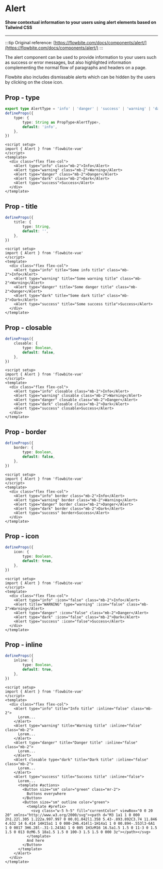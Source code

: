 <script setup>
import AlertTypeExample from './examples/AlertTypeExample.vue';
import AlertTitleExample from './examples/AlertTitleExample.vue';
import AlertClosableExample from './examples/AlertClosableExample.vue';
import AlertBorderExample from './examples/AlertBorderExample.vue';
import AlertIconExample from './examples/AlertIconExample.vue';
import AlertInlineExample from './examples/AlertInlineExample.vue';
</script>

# Alert

#### Show contextual information to your users using alert elements based on Tailwind CSS

---

:::tip
Original reference: [https://flowbite.com/docs/components/alert/](https://flowbite.com/docs/components/alert/)
:::

The alert component can be used to provide information to your users such as success or error messages, but also highlighted information complementing the normal flow of paragraphs and headers on a page.

Flowbite also includes dismissable alerts which can be hidden by the users by clicking on the close icon.

## Prop - type

```typescript
export type AlertType = 'info' | 'danger' | 'success' | 'warning' | 'dark'
defineProps({
    type: {
        type: String as PropType<AlertType>,
        default: 'info',
    }, 
})
```


<AlertTypeExample />

```vue
<script setup>
import { Alert } from 'flowbite-vue'
</script>
<template>
  <div class="flex flex-col">
    <Alert type="info" class="mb-2">Info</Alert>
    <Alert type="warning" class="mb-2">Warning</Alert>
    <Alert type="danger" class="mb-2">Danger</Alert>
    <Alert type="dark" class="mb-2">Dark</Alert>
    <Alert type="success">Success</Alert>
  </div>
</template>
```

## Prop - title

```typescript
defineProps({
    title: {
        type: String,
        default: '',
    }, 
})
```


<AlertTitleExample />

```vue
<script setup>
import { Alert } from 'flowbite-vue'
</script>
<template>
  <div class="flex flex-col">
    <Alert type="info" title="Some info title" class="mb-2">Info</Alert>
    <Alert type="warning" title="Some warning title" class="mb-2">Warning</Alert>
    <Alert type="danger" title="Some danger title" class="mb-2">Danger</Alert>
    <Alert type="dark" title="Some dark title" class="mb-2">Dark</Alert>
    <Alert type="success" title="Some success title">Success</Alert>
  </div>
</template>
```

## Prop - closable

```typescript
defineProps({
    closable: {
        type: Boolean,
        default: false,
    }, 
})
```


<AlertClosableExample />

```vue
<script setup>
import { Alert } from 'flowbite-vue'
</script>
<template>
  <div class="flex flex-col">
    <Alert type="info" closable class="mb-2">Info</Alert>
    <Alert type="warning" closable class="mb-2">Warning</Alert>
    <Alert type="danger" closable class="mb-2">Danger</Alert>
    <Alert type="dark" closable class="mb-2">Dark</Alert>
    <Alert type="success" closable>Success</Alert>
  </div>
</template>
```

## Prop - border

```typescript
defineProps({
    border: {
        type: Boolean,
        default: false,
    }, 
})
```


<AlertBorderExample />

```vue
<script setup>
import { Alert } from 'flowbite-vue'
</script>
<template>
  <div class="flex flex-col">
    <Alert type="info" border class="mb-2">Info</Alert>
    <Alert type="warning" border class="mb-2">Warning</Alert>
    <Alert type="danger" border class="mb-2">Danger</Alert>
    <Alert type="dark" border class="mb-2">Dark</Alert>
    <Alert type="success" border>Success</Alert>
  </div>
</template>
```

## Prop - icon

```typescript
defineProps({
    icon: {
        type: Boolean,
        default: true,
    }, 
})
```


<AlertIconExample />

```vue
<script setup>
import { Alert } from 'flowbite-vue'
</script>
<template>
  <div class="flex flex-col">
    <Alert type="info" :icon="false" class="mb-2">Info</Alert>
    <Alert title="WARNING" type="warning" :icon="false" class="mb-2">Warning</Alert>
    <Alert type="danger" :icon="false" class="mb-2">Danger</Alert>
    <Alert type="dark" :icon="false" class="mb-2">Dark</Alert>
    <Alert type="success" :icon="false">Success</Alert>
  </div>
</template>
```

## Prop - inline

```typescript
defineProps({
    inline: {
        type: Boolean,
        default: true,
    }, 
})
```


<AlertInlineExample />

```vue
<script setup>
import { Alert } from 'flowbite-vue'
</script>
<template>
  <div class="flex flex-col">
    <Alert type="info" title="Info title" :inline="false" class="mb-2">
      Lorem...
    </Alert>
    <Alert type="warning" title="Warning title" :inline="false" class="mb-2">
      Lorem...
    </Alert>
    <Alert type="danger" title="Danger title" :inline="false" class="mb-2">
      Lorem...
    </Alert>
    <Alert closable type="dark" title="Dark title" :inline="false" class="mb-2">
      Lorem...
    </Alert>
    <Alert type="success" title="Success title" :inline="false">
      Lorem...
      <template #actions>
        <Button size="sm" color="green" class="mr-2">
          Buttons everywhere
        </Button>
        <Button size="sm" outline color="green">
          <template #prefix>
            <svg class="w-5 h-5" fill="currentColor" viewBox="0 0 20 20" xmlns="http://www.w3.org/2000/svg"><path d="M3 1a1 1 0 000 2h1.22l.305 1.222a.997.997 0 00.01.042l1.358 5.43-.893.892C3.74 11.846 4.632 14 6.414 14H15a1 1 0 000-2H6.414l1-1H14a1 1 0 00.894-.553l3-6A1 1 0 0017 3H6.28l-.31-1.243A1 1 0 005 1H3zM16 16.5a1.5 1.5 0 11-3 0 1.5 1.5 0 013 0zM6.5 18a1.5 1.5 0 100-3 1.5 1.5 0 000 3z"></path></svg>
          </template>
          And here
        </Button>
      </template>
    </Alert>
  </div>
</template>
```
